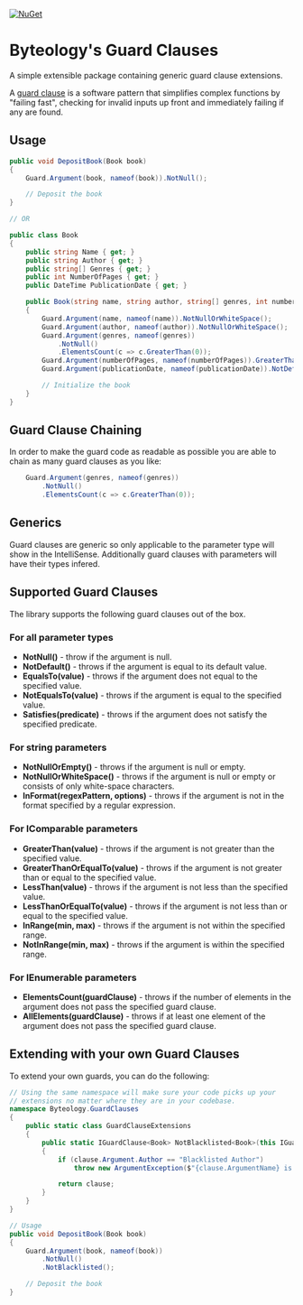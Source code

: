 [![NuGet](https://img.shields.io/nuget/v/Byteology.GuardClauses.svg)](https://www.nuget.org/packages/Byteology.GuardClauses)

# Byteology's Guard Clauses

A simple extensible package containing generic guard clause extensions.

A [guard clause](https://deviq.com/design-patterns/guard-clause) is a software pattern that simplifies complex functions by "failing fast", checking for invalid inputs up front and immediately failing if any are found.

## Usage

```c#
public void DepositBook(Book book)
{
    Guard.Argument(book, nameof(book)).NotNull();

    // Deposit the book
}

// OR

public class Book
{
    public string Name { get; }
    public string Author { get; }
    public string[] Genres { get; }
    public int NumberOfPages { get; }
    public DateTime PublicationDate { get; }

    public Book(string name, string author, string[] genres, int numberOfPages, DateTime publicationDate)
    {
        Guard.Argument(name, nameof(name)).NotNullOrWhiteSpace();
        Guard.Argument(author, nameof(author)).NotNullOrWhiteSpace();
        Guard.Argument(genres, nameof(genres))
            .NotNull()
            .ElementsCount(c => c.GreaterThan(0));
        Guard.Argument(numberOfPages, nameof(numberOfPages)).GreaterThan(0);
        Guard.Argument(publicationDate, nameof(publicationDate)).NotDefault();

        // Initialize the book
    }
}
```

## Guard Clause Chaining

In order to make the guard code as readable as possible you are able to chain as many guard clauses as you like:

```c#
    Guard.Argument(genres, nameof(genres))
        .NotNull()
        .ElementsCount(c => c.GreaterThan(0));
```
## Generics

Guard clauses are generic so only applicable to the parameter type will show in the IntelliSense. Additionally guard clauses with parameters will have their types infered.

## Supported Guard Clauses

The library supports the following guard clauses out of the box.

### For all parameter types

- **NotNull()** - throw if the argument is null.
- **NotDefault()** - throws if the argument is equal to its default value.
- **EqualsTo(value)** - throws if the argument does not equal to the specified value.
- **NotEqualsTo(value)** - throws if the argument is equal to the specified value.
- **Satisfies(predicate)** - throws if the argument does not satisfy the specified predicate.

### For string parameters

- **NotNullOrEmpty()** - throws if the argument is null or empty.
- **NotNullOrWhiteSpace()** - throws if the argument is null or empty or consists of only white-space characters.
- **InFormat(regexPattern, options)** - throws if the argument is not in the format specified by a regular expression.

### For IComparable parameters

- **GreaterThan(value)** - throws if the argument is not greater than the specified value.
- **GreaterThanOrEqualTo(value)** - throws if the argument is not greater than or equal to the specified value.
- **LessThan(value)** - throws if the argument is not less than the specified value.
- **LessThanOrEqualTo(value)** - throws if the argument is not less than or equal to the specified value.
- **InRange(min, max)** - throws if the argument is not within the specified range.
- **NotInRange(min, max)** - throws if the argument is within the specified range.

### For IEnumerable parameters

- **ElementsCount(guardClause)** - throws if the number of elements in the argument does not pass the specified guard clause.
- **AllElements(guardClause)** - throws if at least one element of the argument does not pass the specified guard clause.

## Extending with your own Guard Clauses

To extend your own guards, you can do the following:

```c#
// Using the same namespace will make sure your code picks up your 
// extensions no matter where they are in your codebase.
namespace Byteology.GuardClauses
{
    public static class GuardClauseExtensions
    {
        public static IGuardClause<Book> NotBlacklisted<Book>(this IGuardClause<Book> clause)
        {
            if (clause.Argument.Author == "Blacklisted Author")
                throw new ArgumentException($"{clause.ArgumentName} is in the list of blacklisted books.");

            return clause;
        }
    }
}

// Usage
public void DepositBook(Book book)
{
    Guard.Argument(book, nameof(book))
        .NotNull()
        .NotBlacklisted();

    // Deposit the book
}
```
